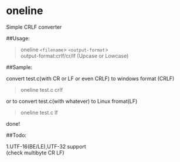# oneline

Simple CRLF converter


##Usage:

>oneline `<filename`> `<output-format`>  
>output-format:crlf/cr/lf (Upcase or Lowcase)


##Sample:

convert test.c(with CR or LF or even CRLF) to windows format (CRLF)  
>oneline test.c crlf

or to convert test.c(with whatever) to Linux fromat(LF)
>oneline test.c lf

done!


##Todo:

1.UTF-16(BE/LE),UTF-32 support  
(check multibyte CR LF)

